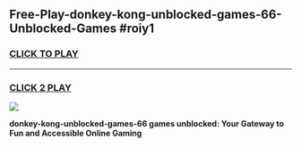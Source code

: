 
## Free-Play-donkey-kong-unblocked-games-66-Unblocked-Games #roiy1
<h3>
<a href="https://news.freeplayer.one?title=donkey-kong-unblocked-games-66&ref=8M">CLICK TO PLAY</a></h3>
<hr>

<h3>
<a href="https://news.freeplayer.one?title=donkey-kong-unblocked-games-66&ref=8M">CLICK 2 PLAY</a>
  
</h3>

<a href="https://news.freeplayer.one?title=donkey-kong-unblocked-games-66&ref=8M"><img src="https://clearcache.store/games.png"></a>


**donkey-kong-unblocked-games-66 games unblocked: Your Gateway to Fun and Accessible Online Gaming**
